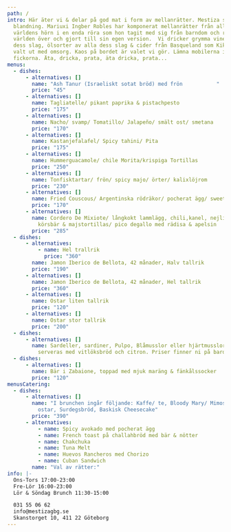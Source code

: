 ```yaml
---
path: /
intro: Här äter vi & delar på god mat i form av mellanrätter. Mestiza står för
  blandning. Mariuxi Ingber Robles har komponerat mellanrätter från alla
  världens hörn i en enda röra som hon tagit med sig från barndom och resor
  världen över och gjort till sin egen version.  Vi dricker grymma viner av alla
  dess slag, ölsorter av alla dess slag & cider från Basqueland som Kiki Ingber
  valt ut med omsorg. Kaos på bordet är valet vi gör. Lämna mobilerna i
  fickorna. Äta, dricka, prata, äta dricka, prata...
menus:
  - dishes:
      - alternatives: []
        name: "Ash Tanur (Israeliskt sotat bröd) med frön           "
        price: "45"
      - alternatives: []
        name: Tagliatelle/ pikant paprika & pistachpesto
        price: "175"
      - alternatives: []
        name: Nacho/ svamp/ Tomatillo/ Jalapeño/ smält ost/ smetana
        price: "170"
      - alternatives: []
        name: Kastanjefalafel/ Spicy tahini/ Pita
        price: "175"
      - alternatives: []
        name: Hummerguacamole/ chile Morita/krispiga Tortillas
        price: "250"
      - alternatives: []
        name: Tonfisktartar/ frön/ spicy majo/ örter/ kalixlöjrom
        price: "230"
      - alternatives: []
        name: Fried Couscous/ Argentinska rödräkor/ pocherat ägg/ sweet chili/ örter
        price: "170"
      - alternatives: []
        name: Cordero De Mixiote/ långkokt lammlägg, chili,kanel, nejlika, kummin/
          körsbär & majstortillas/ pico degallo med rädisa & apelsin
        price: "285"
  - dishes:
      - alternatives:
          - name: Hel trallrik
            price: "360"
        name: Jamon Iberico de Bellota, 42 månader, Halv tallrik
        price: "190"
      - alternatives: []
        name: Jamon Iberico de Bellota, 42 månader, Hel tallrik
        price: "360"
      - alternatives: []
        name: Ostar liten tallrik
        price: "120"
      - alternatives: []
        name: Ostar stor tallrik
        price: "200"
  - dishes:
      - alternatives: []
        name: Sardeller, sardiner, Pulpo, Blåmusslor eller hjärtmusslor mm. i konserver,
          serveras med vitlöksbröd och citron. Priser finner ni på bardisken.
  - dishes:
      - alternatives: []
        name: Bär i Zabaione, toppad med mjuk maräng & fänkålssocker
        price: "120"
menusCatering:
  - dishes:
      - alternatives: []
        name: "I brunchen ingår följande: Kaffe/ te, Bloody Mary/ Mimosa, Kallskuret &
          ostar, Surdegsbröd, Baskisk Cheesecake"
        price: "390"
      - alternatives:
          - name: Spicy avokado med pocherat ägg
          - name: French toast på challahbröd med bär & nötter
          - name: Chakchuka
          - name: Tuna Melt
          - name: Huevos Rancheros med Chorizo
          - name: Cuban Sandwich
        name: "Val av rätter:"
info: |-
  Ons-Tors 17:00-23:00
  Fre-Lör 16:00-23:00 
  Lör & Söndag Brunch 11:30-15:00

  031 55 06 62
  info@mestizagbg.se
  Skanstorget 10, 411 22 Göteborg
---
```

